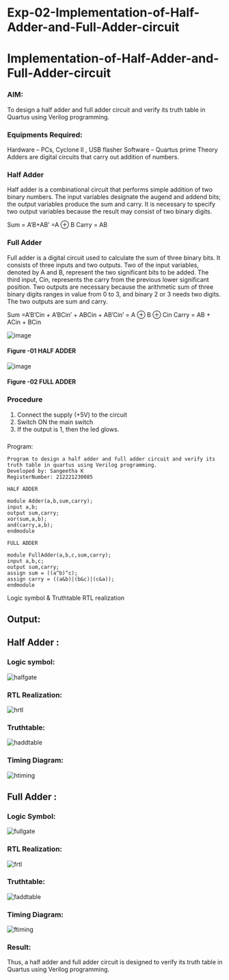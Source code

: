 # Exp-02-Implementation-of-Half-Adder-and-Full-Adder-circuit

# Implementation-of-Half-Adder-and-Full-Adder-circuit
### AIM:
To design a half adder and full adder circuit and verify its truth table in Quartus using Verilog programming.

### Equipments Required:
Hardware – PCs, Cyclone II , USB flasher
Software – Quartus prime
Theory
Adders are digital circuits that carry out addition of numbers.

### Half Adder
Half adder is a combinational circuit that performs simple addition of two binary numbers. The input variables designate the augend and addend bits; the output variables produce the sum and carry. It is necessary to specify two output variables because the result may consist of two binary digits.

Sum = A’B+AB’ =A ⊕ B Carry = AB

### Full Adder
Full adder is a digital circuit used to calculate the sum of three binary bits. It consists of three inputs and two outputs. Two of the input variables, denoted by A and B, represent the two significant bits to be added. The third input, Cin, represents the carry from the previous lower significant position. Two outputs are necessary because the arithmetic sum of three binary digits ranges in value from 0 to 3, and binary 2 or 3 needs two digits. The two outputs are sum and carry.

Sum =A’B’Cin + A’BCin’ + ABCin + AB’Cin’ = A ⊕ B ⊕ Cin Carry = AB + ACin + BCin

 ![image](https://user-images.githubusercontent.com/36288975/163552156-a13e5a56-c638-4110-97d9-8896907c8d25.png)

#### Figure -01 HALF ADDER 


![image](https://user-images.githubusercontent.com/36288975/163552057-b3547877-6d07-45b4-b7e0-bcfebfad9e1d.png)

#### Figure -02 FULL ADDER 

### Procedure

1. Connect the supply (+5V) to the circuit
2. Switch ON the main switch
3. If the output is 1, then the led glows.
### 
Program:
```
Program to design a half adder and full adder circuit and verify its truth table in quartus using Verilog programming.
Developed by: Sangeetha K
RegisterNumber: 212221230085

HALF ADDER

module Adder(a,b,sum,carry);
input a,b;
output sum,carry;
xor(sum,a,b);
and(carry,a,b);
endmodule 

FULL ADDER

module FullAdder(a,b,c,sum,carry);
input a,b,c;
output sum,carry;
assign sum = ((a^b)^c);
assign carry = ((a&b)|(b&c)|(c&a));
endmodule
```

Logic symbol & Truthtable
RTL realization

## Output:
## Half Adder :
### Logic symbol:
![halfgate](https://user-images.githubusercontent.com/93992063/165713952-acff3f6c-c52e-41fe-8477-2d062670d495.png)
### RTL Realization:
![hrtl](https://user-images.githubusercontent.com/93992063/165714105-f0ffff04-cd7b-427c-8b23-d662eacf18b5.png)
### Truthtable:
![haddtable](https://user-images.githubusercontent.com/93992063/165714174-db40c4dc-b6a8-431b-9bba-28009639947a.png)
### Timing Diagram:
![htiming](https://user-images.githubusercontent.com/93992063/165714220-b4beccac-9c13-4517-ae28-5e4fc7b71094.png)

## Full Adder :
### Logic Symbol:
![fullgate](https://user-images.githubusercontent.com/93992063/165714344-ec69fee8-e776-4784-9e25-8853c3c5c5fe.png)
### RTL Realization:
![frtl](https://user-images.githubusercontent.com/93992063/165714399-182b20bf-61a0-4421-8a70-4d8b95c740ac.png)
### Truthtable:
![faddtable](https://user-images.githubusercontent.com/93992063/165714523-a873952f-7e80-485d-a0db-16411bfe4394.png)
### Timing Diagram:
![ftiming](https://user-images.githubusercontent.com/93992063/165714611-6d8b7c4f-de91-4bd5-9e66-2e9ee16ddd1e.png)

### Result:
Thus, a half adder and full adder circuit is designed to verify its truth table in Quartus using Verilog programming.
